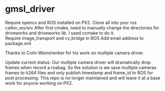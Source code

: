 # gmsl_driver
Require opencv and ROS installed on PX2. 
Clone all into your ros catkin_ws/src 
After first cmake, need to manually change the directories for driveworks and driveworks lib. I used ccmake to do it.  
Require image_transport and cv_bridge in ROS
Add email address to package.xml

Thanks to Colin Weinshenker for his work on multiple camera driver. 


Update current status: Our multiple camera driver will dramatically drop frames when record a rosbag. So the solution is we save multiple cameras frames to h264 files and only publish timestamp and frame_id to ROS for post processing. This repo is no longer maintained and will leave it at a base work for anyone working on PX2.
